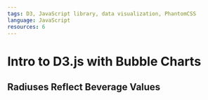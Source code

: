 ```yaml
---
tags: D3, JavaScript library, data visualization, PhantomCSS
language: JavaScript
resources: 6
---
```


# Intro to D3.js with Bubble Charts

## Radiuses Reflect Beverage Values
